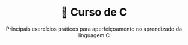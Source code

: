 

<h1 align="center">
    🔗 Curso de C 
</h1>
<p align="center">Principais exercícios práticos para aperfeiçoamento no aprendizado da linguagem C </p>
